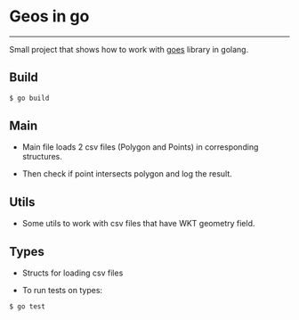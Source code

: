 # Geos in go 
_______________________ 

Small project that shows how to work with [goes](https://github.com/libgeos/geos) library in golang.

## Build

```bash
$ go build
```

## Main

* Main file loads 2 csv files (Polygon and Points) in corresponding structures.

* Then check if point intersects polygon and log the result.

## Utils

* Some utils to work with csv files that have WKT geometry field.

## Types
* Structs for loading csv files

* To run tests on types:

```bash
$ go test
```